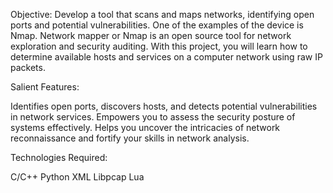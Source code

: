 Objective: Develop a tool that scans and maps networks, identifying open ports and potential vulnerabilities. One of the examples of the device is Nmap. Network mapper or Nmap is an open source tool for network exploration and security auditing. With this project, you will learn how to determine available hosts and services on a computer network using raw IP packets. 

Salient Features:

Identifies open ports, discovers hosts, and detects potential vulnerabilities in network services. 
Empowers you to assess the security posture of systems effectively. 
Helps you uncover the intricacies of network reconnaissance and fortify your skills in network analysis. 


Technologies Required:

C/C++
Python
XML
Libpcap
Lua
